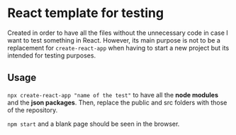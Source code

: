 # React template for testing

Created in order to have all the files without the unnecessary code in case I want to test something in React. However, its main purpose is not to be a replacement for `create-react-app` when having to start a new project but its intended for testing purposes.

## Usage

`npx create-react-app "name of the test"` to have all the **node modules** and the **json packages**. Then, replace the public and src folders with those of the repository.

`npm start` and a blank page should be seen in the browser.
